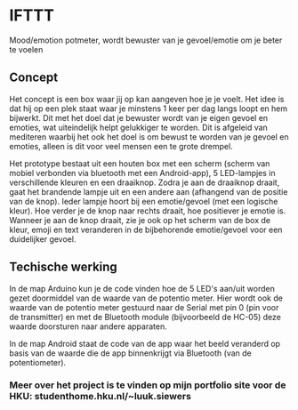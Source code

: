 # IFTTT
Mood/emotion potmeter, wordt bewuster van je gevoel/emotie om je beter te voelen

## Concept
Het concept is een box waar jij op kan aangeven hoe je je voelt. Het idee is dat hij op een plek staat waar je minstens 1 keer per dag langs loopt en hem bijwerkt. Dit met het doel dat je bewuster wordt van je eigen gevoel en emoties, wat uiteindelijk helpt gelukkiger te worden. Dit is afgeleid van mediteren waarbij het ook het doel is om bewust te worden van je gevoel en emoties, alleen is dit voor veel mensen een te grote drempel.

Het prototype bestaat uit een houten box met een scherm (scherm van mobiel verbonden via bluetooth met een Android-app), 5 LED-lampjes in verschillende kleuren en een draaiknop. Zodra je aan de draaiknop draait, gaat het brandende lampje uit en een andere aan (afhangend van de positie van de knop). Ieder lampje hoort bij een emotie/gevoel (met een logische kleur). Hoe verder je de knop naar rechts draait, hoe positiever je emotie is. Wanneer je aan de knop draait, zie je ook op het scherm van de box de kleur, emoji en text veranderen in de bijbehorende emotie/gevoel voor een duidelijker gevoel.

## Techische werking
In de map Arduino kun je de code vinden hoe de 5 LED's aan/uit worden gezet doormiddel van de waarde van de potentio meter. Hier wordt ook de waarde van de potentio meter gestuurd naar de Serial met pin 0 (pin voor de transmitter) en met de Bluetooth module (bijvoorbeeld de HC-05) deze waarde doorsturen naar andere apparaten.

In de map Android staat de code van de app waar het beeld veranderd op basis van de waarde die de app binnenkrijgt via Bluetooth (van de potentiometer).

### Meer over het project is te vinden op mijn portfolio site voor de HKU: studenthome.hku.nl/~luuk.siewers
